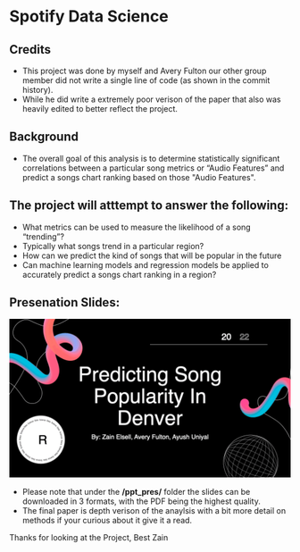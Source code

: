 # Spotify Data Science
## Credits
- This project was done by myself and Avery Fulton our other group member did not write a single line of code (as shown in the commit history). 
- While he did write a extremely poor verison of the paper that also was heavily edited to better reflect the project. 

## Background
- The overall goal of this analysis is to determine statistically significant correlations between a particular song metrics or “Audio Features” and predict a songs chart ranking based on those "Audio Features".

## The project will atttempt to answer the following:
  - What metrics can be used to measure the likelihood of a song “trending”? 
  - Typically what songs trend in a particular region? 
  - How can we predict the kind of songs that will be popular in the future
  - Can machine learning models and regression models be applied to accurately predict a songs chart ranking in a region?

## Presenation Slides:
![](./ppt_pres/pres_slow.gif)

- Please note that under the **/ppt_pres/** folder the slides can be downloaded in 3 formats, with the PDF being the highest quality.
- The final paper is depth verison of the anaylsis with a bit more detail on methods if your curious about it give it a read.

Thanks for looking at the Project, Best Zain
